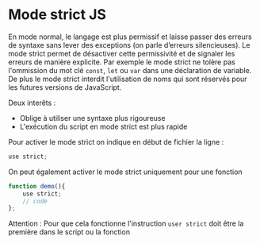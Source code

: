 # Mode strict JS

En mode normal, le langage est plus permissif et laisse passer des erreurs de syntaxe sans lever des exceptions (on parle d’erreurs silencieuses). Le mode strict permet de désactiver cette permissivité et de signaler les erreurs de manière explicite. Par exemple le mode strict ne tolère pas l'ommission du mot clé `const`, `let` ou `var` dans une déclaration de variable. De plus le mode strict interdit l'utilisation de noms qui sont réservés pour les futures versions de JavaScript.

Deux interêts :

- Oblige à utiliser une syntaxe plus rigoureuse
- L'exécution du script en mode strict est plus rapide

Pour activer le mode strict on indique en début de fichier la ligne :

```jsx
use strict;
```

On peut également activer le mode strict uniquement pour une fonction

```jsx
function demo(){
	use strict;
	// code
};

```

Attention : Pour que cela fonctionne l'instruction `user strict` doit être la première dans le script ou la fonction




